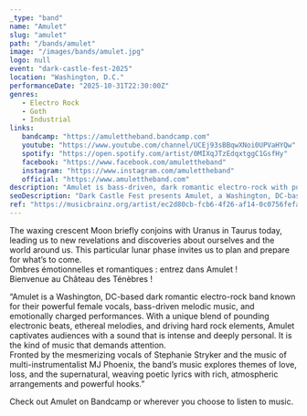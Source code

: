 ```yaml
---
_type: "band"
name: "Amulet"
slug: "amulet"
path: "/bands/amulet"
image: "/images/bands/amulet.jpg"
logo: null
event: "dark-castle-fest-2025"
location: "Washington, D.C."
performanceDate: "2025-10-31T22:30:00Z"
genres:
   - Electro Rock
   - Goth
   - Industrial
links:
   bandcamp: "https://amulettheband.bandcamp.com"
   youtube: "https://www.youtube.com/channel/UCEj93sBBqwXNoi0UPVaHYQw"
   spotify: "https://open.spotify.com/artist/0MIXqJTzEdqxtggC1GsfHy"
   facebook: "https://www.facebook.com/amulettheband"
   instagram: "https://www.instagram.com/amulettheband"
   official: "https://www.amulettheband.com"
description: "Amulet is bass-driven, dark romantic electro-rock with powerful female vocals. With a theatrical performance ranging from high-energy post punk to soulful a cappella movements, to electronic dance beats, Amulet is a ride through the emotional journey that is the dark side of the human experience."
seoDescription: "Dark Castle Fest presents Amulet, a Washington, DC-based dark romantic electro-rock band blending haunting melodies, driving rock, and emotional depth."
ref: "https://musicbrainz.org/artist/ec2d80cb-fcb6-4f26-af14-0c0756fefa91"
---
```


The waxing crescent Moon briefly conjoins with Uranus in Taurus today, leading us to new revelations and discoveries about ourselves and the world around us. This particular lunar phase invites us to plan and prepare for what’s to come.<br />
Ombres émotionnelles et romantiques : entrez dans Amulet !<br />
Bienvenue au Château des Ténèbres !

“Amulet is a Washington, DC-based dark romantic electro-rock band known for their powerful female vocals, bass-driven melodic music, and emotionally charged performances. With a unique blend of pounding electronic beats, ethereal melodies, and driving hard rock elements, Amulet captivates audiences with a sound that is intense and deeply personal. It is the kind of music that demands attention.<br />
Fronted by the mesmerizing vocals of Stephanie Stryker and the music of multi-instrumentalist MJ Phoenix, the band’s music explores themes of love, loss, and the supernatural, weaving poetic lyrics with rich, atmospheric arrangements and powerful hooks.”

Check out Amulet on Bandcamp or wherever you choose to listen to music.

